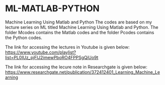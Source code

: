 # ML-MATLAB-PYTHON
Machine Learning Using Matlab and Python
The codes are based on my lecture series on ML titled Machine Learning Using Matlab and Python.
The folder Mcodes contains the Matlab codes and the folder Pcodes contains the Python codes. 

The link for accessing the lectures in Youtube is given below:             
https://www.youtube.com/playlist?list=PL0IUz_pjFlJ2imewPboRO4FPPSgQiUo9t

The link for accessing the lecure note in Researchgate is given below:
https://www.researchgate.net/publication/372412401_Learning_Machine_Learning


